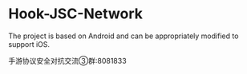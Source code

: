 # Hook-JSC-Network
The project is based on Android and can be appropriately modified to support iOS.

手游协议安全对抗交流③群:8081833
